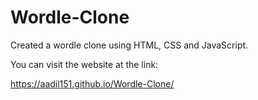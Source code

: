 # Wordle-Clone

Created a wordle clone using HTML, CSS and JavaScript.

You can visit the website at the link:

https://aadil151.github.io/Wordle-Clone/
